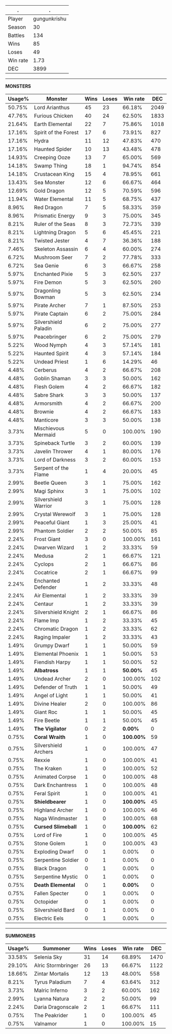 .|.
|-|-
Player|gungunkrishu
Season|30
Battles|134
Wins|85
Loses|49
Win rate|1.73
DEC|3899

---
**MONSTERS**

Usage%|Monster|Wins|Loses|Win rate|DEC|
-|-|-|-|-|-|
50.75%|Lord Arianthus|45|23|66.18%|2049|
47.76%|Furious Chicken|40|24|62.50%|1833|
21.64%|Earth Elemental|22|7|75.86%|1018|
17.16%|Spirit of the Forest|17|6|73.91%|827|
17.16%|Hydra|11|12|47.83%|470|
17.16%|Haunted Spider|10|13|43.48%|478|
14.93%|Creeping Ooze|13|7|65.00%|569|
14.18%|Swamp Thing|18|1|94.74%|854|
14.18%|Crustacean King|15|4|78.95%|661|
13.43%|Sea Monster|12|6|66.67%|464|
12.69%|Gold Dragon|12|5|70.59%|596|
11.94%|Water Elemental|11|5|68.75%|437|
8.96%|Red Dragon|7|5|58.33%|359|
8.96%|Prismatic Energy|9|3|75.00%|345|
8.21%|Ruler of the Seas|8|3|72.73%|339|
8.21%|Lightning Dragon|5|6|45.45%|221|
8.21%|Twisted Jester|4|7|36.36%|188|
7.46%|Skeleton Assassin|6|4|60.00%|274|
6.72%|Mushroom Seer|7|2|77.78%|333|
6.72%|Sea Genie|6|3|66.67%|258|
5.97%|Enchanted Pixie|5|3|62.50%|237|
5.97%|Fire Demon|5|3|62.50%|260|
5.97%|Dragonling Bowman|5|3|62.50%|234|
5.97%|Pirate Archer|7|1|87.50%|253|
5.97%|Pirate Captain|6|2|75.00%|284|
5.97%|Silvershield Paladin|6|2|75.00%|277|
5.97%|Peacebringer|6|2|75.00%|279|
5.22%|Wood Nymph|4|3|57.14%|181|
5.22%|Haunted Spirit|4|3|57.14%|184|
5.22%|Undead Priest|1|6|14.29%|46|
4.48%|Cerberus|4|2|66.67%|208|
4.48%|Goblin Shaman|3|3|50.00%|162|
4.48%|Flesh Golem|4|2|66.67%|182|
4.48%|Sabre Shark|3|3|50.00%|137|
4.48%|Armorsmith|4|2|66.67%|200|
4.48%|Brownie|4|2|66.67%|183|
4.48%|Manticore|3|3|50.00%|138|
3.73%|Mischievous Mermaid|5|0|100.00%|190|
3.73%|Spineback Turtle|3|2|60.00%|139|
3.73%|Javelin Thrower|4|1|80.00%|176|
3.73%|Lord of Darkness|3|2|60.00%|153|
3.73%|Serpent of the Flame|1|4|20.00%|45|
2.99%|Beetle Queen|3|1|75.00%|162|
2.99%|Magi Sphinx|3|1|75.00%|102|
2.99%|Silvershield Warrior|3|1|75.00%|128|
2.99%|Crystal Werewolf|3|1|75.00%|128|
2.99%|Peaceful Giant|1|3|25.00%|41|
2.99%|Phantom Soldier|2|2|50.00%|85|
2.24%|Frost Giant|3|0|100.00%|161|
2.24%|Dwarven Wizard|1|2|33.33%|59|
2.24%|Medusa|2|1|66.67%|121|
2.24%|Cyclops|2|1|66.67%|86|
2.24%|Cocatrice|2|1|66.67%|99|
2.24%|Enchanted Defender|1|2|33.33%|48|
2.24%|Air Elemental|1|2|33.33%|39|
2.24%|Centaur|1|2|33.33%|39|
2.24%|Silvershield Knight|2|1|66.67%|86|
2.24%|Flame Imp|1|2|33.33%|45|
2.24%|Chromatic Dragon|1|2|33.33%|62|
2.24%|Raging Impaler|1|2|33.33%|43|
1.49%|Grumpy Dwarf|1|1|50.00%|59|
1.49%|Elemental Phoenix|1|1|50.00%|53|
1.49%|Fiendish Harpy|1|1|50.00%|52|
1.49%|**Albatross**|1|1|**50.00%**|45|
1.49%|Undead Archer|2|0|100.00%|102|
1.49%|Defender of Truth|1|1|50.00%|49|
1.49%|Angel of Light|1|1|50.00%|41|
1.49%|Divine Healer|2|0|100.00%|86|
1.49%|Giant Roc|1|1|50.00%|45|
1.49%|Fire Beetle|1|1|50.00%|45|
1.49%|**The Vigilator**|0|2|**0.00%**|0|
0.75%|**Coral Wraith**|1|0|**100.00%**|59|
0.75%|Silvershield Archers|1|0|100.00%|47|
0.75%|Rexxie|1|0|100.00%|41|
0.75%|The Kraken|1|0|100.00%|52|
0.75%|Animated Corpse|1|0|100.00%|48|
0.75%|Dark Enchantress|1|0|100.00%|48|
0.75%|Feral Spirit|1|0|100.00%|41|
0.75%|**Shieldbearer**|1|0|**100.00%**|45|
0.75%|Highland Archer|1|0|100.00%|46|
0.75%|Naga Windmaster|1|0|100.00%|68|
0.75%|**Cursed Slimeball**|1|0|**100.00%**|62|
0.75%|Lord of Fire|1|0|100.00%|45|
0.75%|Stone Golem|1|0|100.00%|43|
0.75%|Exploding Dwarf|0|1|0.00%|0|
0.75%|Serpentine Soldier|0|1|0.00%|0|
0.75%|Black Dragon|0|1|0.00%|0|
0.75%|Serpentine Mystic|0|1|0.00%|0|
0.75%|**Death Elemental**|0|1|**0.00%**|0|
0.75%|Fallen Specter|0|1|0.00%|0|
0.75%|Octopider|0|1|0.00%|0|
0.75%|Silvershield Bard|0|1|0.00%|0|
0.75%|Electric Eels|0|1|0.00%|0|

---
**SUMMONERS**

Usage%|Summoner|Wins|Loses|Win rate|DEC|
-|-|-|-|-|-|
33.58%|Selenia Sky|31|14|68.89%|1470|
29.10%|Alric Stormbringer|26|13|66.67%|1122|
18.66%|Zintar Mortalis|12|13|48.00%|558|
8.21%|Tyrus Paladium|7|4|63.64%|312|
3.73%|Malric Inferno|3|2|60.00%|162|
2.99%|Lyanna Natura|2|2|50.00%|99|
2.24%|Daria Dragonscale|2|1|66.67%|111|
0.75%|The Peakrider|1|0|100.00%|45|
0.75%|Valnamor|1|0|100.00%|15|
